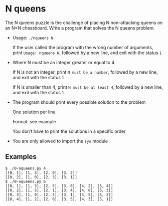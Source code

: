 # N queens

The N queens puzzle is the challenge of placing N non-attacking queens on an N×N chessboard. Write a program that solves the N queens problem.

* Usage: `./nqueens N`

  If the user called the program with the wrong number of arguments, print `Usage: nqueens N`, followed by a new line, and exit with the status `1`

* Where N must be an integer greater or equal to 4

  If N is not an integer, print `N must be a number`, followed by a new line, and exit with the status `1`

  If N is smaller than 4, print `N must be at least 4`, followed by a new line, and exit with the status `1`
* The program should print every possible solution to the problem

  One solution per line

  Format: see example

  You don’t have to print the solutions in a specific order

* You are only allowed to import the `sys` module

## Examples

```
$ ./0-nqueens.py 4
[[0, 1], [1, 3], [2, 0], [3, 2]]
[[0, 2], [1, 0], [2, 3], [3, 1]]
$ ./0-nqueens.py 6
[[0, 1], [1, 3], [2, 5], [3, 0], [4, 2], [5, 4]]
[[0, 2], [1, 5], [2, 1], [3, 4], [4, 0], [5, 3]]
[[0, 3], [1, 0], [2, 4], [3, 1], [4, 5], [5, 2]]
[[0, 4], [1, 2], [2, 0], [3, 5], [4, 3], [5, 1]]
